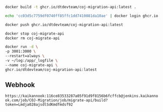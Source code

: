 ```bash
docker build -t ghcr.io/dtdevteam/coj-migration-api:latest .

echo 'cc03d5c7759df0740ff85ffc1dd7410081da10ae' | docker login ghcr.io -u midnighttime-cha --password-stdin

docker push ghcr.io/dtdevteam/coj-migration-api:latest

docker stop coj-migrate-api
docker rm coj-migrate-api

docker run -d \
-p 3001:3000 \
--restart=always \
-v ~/log:/app/_logfile \
--name coj-migrate-api \
ghcr.io/dtdevteam/coj-migration-api:latest
```

## Webhook
`https://kaikannook:116ce83533287a05f91d9f8156b6fcffcb@jenkins.kaikannook.com/job/COJ-Migration/job/migrate-api/build?token=Lmdja028ajsdlSdKmdfmdsf92`